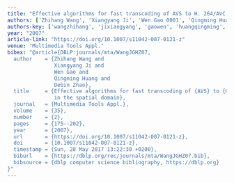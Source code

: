 ```yaml
---
title: "Effective algorithms for fast transcoding of AVS to H. 264/AVC in the spatial domain"
authors: ['Zhihang Wang', 'Xiangyang Ji', 'Wen Gao 0001', 'Qingming Huang', 'Debin Zhao']
authors-key: ['wangzhihang', 'jixiangyang', 'gaowen', 'huangqingming', 'zhaodebin']
year: "2007"
article-link: "https://doi.org/10.1007/s11042-007-0121-z"
venue: "Multimedia Tools Appl."
bibex: "@article{DBLP:journals/mta/WangJGHZ07,
  author    = {Zhihang Wang and
               Xiangyang Ji and
               Wen Gao and
               Qingming Huang and
               Debin Zhao},
  title     = {Effective algorithms for fast transcoding of {AVS} to {H.264/AVC}
               in the spatial domain},
  journal   = {Multimedia Tools Appl.},
  volume    = {35},
  number    = {2},
  pages     = {175--202},
  year      = {2007},
  url       = {https://doi.org/10.1007/s11042-007-0121-z},
  doi       = {10.1007/s11042-007-0121-z},
  timestamp = {Sun, 28 May 2017 13:22:30 +0200},
  biburl    = {https://dblp.org/rec/journals/mta/WangJGHZ07.bib},
  bibsource = {dblp computer science bibliography, https://dblp.org}
}"
---
```

